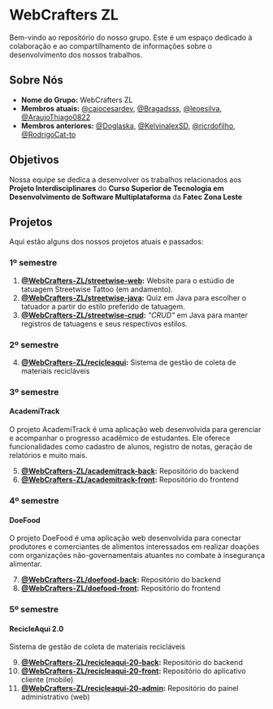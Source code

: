 # WebCrafters ZL

Bem-vindo ao repositório do nosso grupo. Este é um espaço dedicado à colaboração e ao compartilhamento de informações sobre o desenvolvimento dos nossos trabalhos.

## Sobre Nós

- **Nome do Grupo:** WebCrafters ZL
- **Membros atuais:** [@caiocesardev](https://www.github.com/caiocesardev), [@Bragadsss](https://www.github.com/Bragadsss), [@leoesilva](https://www.github.com/leoesilva), [@AraujoThiago0822](https://www.github.com/AraujoThiago0822)
- **Membros anteriores:** [@Doglaska](https://github.com/Doglaska), [@KelvinalexSD](https://github.com/KelvinalexSD), [@ricrdofilho](https://www.github.com/ricrdofilho), [@RodrigoCat-to](https://www.github.com/RodrigoCat-to)

## Objetivos

Nossa equipe se dedica a desenvolver os trabalhos relacionados aos **Projeto Interdisciplinares** do **Curso Superior de Tecnologia em Desenvolvimento de Software Multiplataforma** da **Fatec Zona Leste**

## Projetos

Aqui estão alguns dos nossos projetos atuais e passados:

### 1º semestre

1. **[@WebCrafters-ZL/streetwise-web](https://github.com/WebCrafters-ZL/streetwise-web):** Website para o estúdio de tatuagem Streetwise Tattoo (em andamento).
2. **[@WebCrafters-ZL/streetwise-java](https://github.com/WebCrafters-ZL/streetwise-java):** Quiz em Java para escolher o tatuador a partir do estilo preferido de tatuagem.
3. **[@WebCrafters-ZL/streetwise-crud](https://github.com/WebCrafters-ZL/streetwise-crud):** _"CRUD"_ em Java para manter registros de tatuagens e seus respectivos estilos.

### 2º semestre

4. **[@WebCrafters-ZL/recicleaqui](https://github.com/WebCrafters-ZL/recicleaqui):** Sistema de gestão de coleta de materiais recicláveis

### 3º semestre

#### AcademiTrack

O projeto AcademiTrack é uma aplicação web desenvolvida para gerenciar e acompanhar o progresso acadêmico de estudantes. Ele oferece funcionalidades como cadastro de alunos, registro de notas, geração de relatórios e muito mais.

5. **[@WebCrafters-ZL/academitrack-back](https://github.com/WebCrafters-ZL/academitrack-back):** Repositório do backend
6. **[@WebCrafters-ZL/academitrack-front](https://github.com/WebCrafters-ZL/academitrack-front):** Repositório do frontend

### 4º semestre

#### DoeFood

O projeto DoeFood é uma aplicação web desenvolvida para conectar produtores e comerciantes de alimentos interessados em realizar doações com organizações não-governamentais atuantes no combate à insegurança alimentar.

7. **[@WebCrafters-ZL/doefood-back](https://github.com/WebCrafters-ZL/doefood-back):** Repositório do backend
8. **[@WebCrafters-ZL/doefood-front](https://github.com/WebCrafters-ZL/doefood-front):** Repositório do frontend

### 5º semestre

#### RecicleAqui 2.0

Sistema de gestão de coleta de materiais recicláveis

9. **[@WebCrafters-ZL/recicleaqui-20-back](https://github.com/WebCrafters-ZL/recicleaqui-20-back):** Repositório do backend
10. **[@WebCrafters-ZL/recicleaqui-20-front](https://github.com/WebCrafters-ZL/recicleaqui-20-cliente):** Repositório do aplicativo cliente (mobile)
11. **[@WebCrafters-ZL/recicleaqui-20-admin](https://github.com/WebCrafters-ZL/recicleaqui-20-admin):** Repositório do painel administrativo (web)

